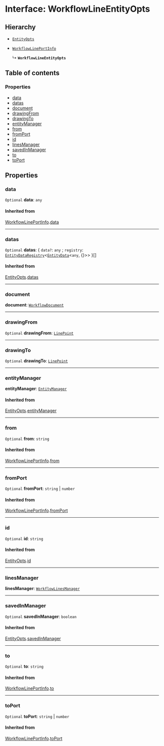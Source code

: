 # Interface: WorkflowLineEntityOpts

## Hierarchy

* [`EntityOpts`](/en/auto-docs/free-layout-editor/interfaces/EntityOpts.md)

* [`WorkflowLinePortInfo`](/en/auto-docs/free-layout-editor/interfaces/WorkflowLinePortInfo.md)

  ↳ **`WorkflowLineEntityOpts`**

## Table of contents

### Properties

* [data](/en/auto-docs/free-layout-editor/interfaces/WorkflowLineEntityOpts.md#data)
* [datas](/en/auto-docs/free-layout-editor/interfaces/WorkflowLineEntityOpts.md#datas)
* [document](/en/auto-docs/free-layout-editor/interfaces/WorkflowLineEntityOpts.md#document)
* [drawingFrom](/en/auto-docs/free-layout-editor/interfaces/WorkflowLineEntityOpts.md#drawingfrom)
* [drawingTo](/en/auto-docs/free-layout-editor/interfaces/WorkflowLineEntityOpts.md#drawingto)
* [entityManager](/en/auto-docs/free-layout-editor/interfaces/WorkflowLineEntityOpts.md#entitymanager)
* [from](/en/auto-docs/free-layout-editor/interfaces/WorkflowLineEntityOpts.md#from)
* [fromPort](/en/auto-docs/free-layout-editor/interfaces/WorkflowLineEntityOpts.md#fromport)
* [id](/en/auto-docs/free-layout-editor/interfaces/WorkflowLineEntityOpts.md#id)
* [linesManager](/en/auto-docs/free-layout-editor/interfaces/WorkflowLineEntityOpts.md#linesmanager)
* [savedInManager](/en/auto-docs/free-layout-editor/interfaces/WorkflowLineEntityOpts.md#savedinmanager)
* [to](/en/auto-docs/free-layout-editor/interfaces/WorkflowLineEntityOpts.md#to)
* [toPort](/en/auto-docs/free-layout-editor/interfaces/WorkflowLineEntityOpts.md#toport)

## Properties

### data

`Optional` **data**: `any`

#### Inherited from

[WorkflowLinePortInfo](/en/auto-docs/free-layout-editor/interfaces/WorkflowLinePortInfo.md).[data](/en/auto-docs/free-layout-editor/interfaces/WorkflowLinePortInfo.md#data)

***

### datas

`Optional` **datas**: { `data?`: `any` ; `registry`: [`EntityDataRegistry`](/en/auto-docs/free-layout-editor/interfaces/EntityDataRegistry.md)<[`EntityData`](/en/auto-docs/free-layout-editor/classes/EntityData.md)<`any`, {}>>  }\[]

#### Inherited from

[EntityOpts](/en/auto-docs/free-layout-editor/interfaces/EntityOpts.md).[datas](/en/auto-docs/free-layout-editor/interfaces/EntityOpts.md#datas)

***

### document

**document**: [`WorkflowDocument`](/en/auto-docs/free-layout-editor/classes/WorkflowDocument.md)

***

### drawingFrom

`Optional` **drawingFrom**: [`LinePoint`](/en/auto-docs/free-layout-editor/interfaces/LinePoint.md)

***

### drawingTo

`Optional` **drawingTo**: [`LinePoint`](/en/auto-docs/free-layout-editor/interfaces/LinePoint.md)

***

### entityManager

**entityManager**: [`EntityManager`](/en/auto-docs/free-layout-editor/classes/EntityManager.md)

#### Inherited from

[EntityOpts](/en/auto-docs/free-layout-editor/interfaces/EntityOpts.md).[entityManager](/en/auto-docs/free-layout-editor/interfaces/EntityOpts.md#entitymanager)

***

### from

`Optional` **from**: `string`

#### Inherited from

[WorkflowLinePortInfo](/en/auto-docs/free-layout-editor/interfaces/WorkflowLinePortInfo.md).[from](/en/auto-docs/free-layout-editor/interfaces/WorkflowLinePortInfo.md#from)

***

### fromPort

`Optional` **fromPort**: `string` | `number`

#### Inherited from

[WorkflowLinePortInfo](/en/auto-docs/free-layout-editor/interfaces/WorkflowLinePortInfo.md).[fromPort](/en/auto-docs/free-layout-editor/interfaces/WorkflowLinePortInfo.md#fromport)

***

### id

`Optional` **id**: `string`

#### Inherited from

[EntityOpts](/en/auto-docs/free-layout-editor/interfaces/EntityOpts.md).[id](/en/auto-docs/free-layout-editor/interfaces/EntityOpts.md#id)

***

### linesManager

**linesManager**: [`WorkflowLinesManager`](/en/auto-docs/free-layout-editor/classes/WorkflowLinesManager.md)

***

### savedInManager

`Optional` **savedInManager**: `boolean`

#### Inherited from

[EntityOpts](/en/auto-docs/free-layout-editor/interfaces/EntityOpts.md).[savedInManager](/en/auto-docs/free-layout-editor/interfaces/EntityOpts.md#savedinmanager)

***

### to

`Optional` **to**: `string`

#### Inherited from

[WorkflowLinePortInfo](/en/auto-docs/free-layout-editor/interfaces/WorkflowLinePortInfo.md).[to](/en/auto-docs/free-layout-editor/interfaces/WorkflowLinePortInfo.md#to)

***

### toPort

`Optional` **toPort**: `string` | `number`

#### Inherited from

[WorkflowLinePortInfo](/en/auto-docs/free-layout-editor/interfaces/WorkflowLinePortInfo.md).[toPort](/en/auto-docs/free-layout-editor/interfaces/WorkflowLinePortInfo.md#toport)
